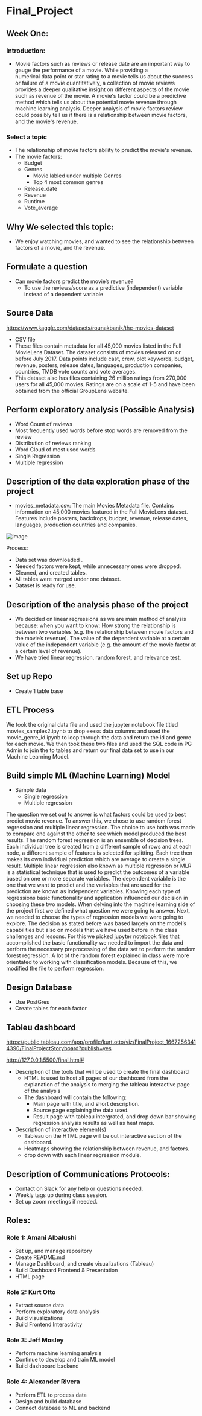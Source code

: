# Final_Project
## Week One:

### Introduction: 
- Movie	factors such as reviews or release date are an	important way to gauge	the	performance	of a movie.	While providing	a	
numerical data point or star rating to a movie tells us	about the success or failure of	a movie	quantitatively,	
a collection of	movie reviews provides a deeper	qualitative	insight	on different aspects of the movie such as revenue of the movie. A movie's factor could be a predictive method which tells us about the potential movie revenue through machine learning analysis. Deeper analysis of movie factors review could possibly tell us if there is a relationship between movie factors, and the movie's revenue. 	

### Select a topic
- The relationship of movie factors ability to predict the movie's revenue.
- The movie factors:
    - Budget
    - Genres
      - Movie labled under multiple Genres 
      - Top 4 most common genres
    - Release_date
    - Revenue
    - Runtime
    - Vote_average
 
## Why We selected this topic:
- We enjoy watching movies, and wanted to see the relationship between factors of a movie, and the revenue. 
## Formulate a question
- Can movie factors predict the movie’s revenue? 
    - To use the reviews/score as a predictive (independent) variable instead of a dependent variable
## Source Data
https://www.kaggle.com/datasets/rounakbanik/the-movies-dataset
- CSV file 
- These files contain metadata for all 45,000 movies listed in the Full MovieLens Dataset. The dataset consists of movies released on or before July 2017. Data points include cast, crew, plot keywords, budget, revenue, posters, release dates, languages, production companies, countries, TMDB vote counts and vote averages.
- This dataset also has files containing 26 million ratings from 270,000 users for all 45,000 movies. Ratings are on a scale of 1-5 and have been obtained from the official GroupLens website.

## Perform exploratory analysis (Possible Analysis)
- Word Count of reviews 
- Most frequently used words before stop words are removed from the review
- Distribution of reviews ranking
- Word Cloud of most used words
- Single Regression 
- Multiple regression

##  Description of the data exploration phase of the project
- movies_metadata.csv: The main Movies Metadata file. Contains information on 45,000 movies featured in the Full MovieLens dataset. Features include posters, backdrops, budget, revenue, release dates, languages, production countries and companies.

![image](https://user-images.githubusercontent.com/106709942/198164383-87044d81-e89e-4962-b201-99492fa73984.png)

Process:
- Data set was downloaded .
- Needed factors were kept, while unnecessary ones were dropped.
- Cleaned, and created tables. 
- All tables were merged under one dataset.
- Dataset is ready for use. 



## Description of the analysis phase of the project
- We decided on linear regressions as we are main method of analysis because:
when you want to know: How strong the relationship is between two variables (e.g. the relationship between movie factors and the movie’s revenue). The value of the dependent variable at a certain value of the independent variable (e.g. the amount of the movie factor at a certain level of revenue).
- We have tried linear regression, random forest, and relevance test. 

## Set up Repo
- Create 1 table base 

## ETL Process
We took the original data file and used the jupyter notebook file titled movies_samples2.ipynb to drop exess data columns and used the movie_genre_id.ipynb to loop through the data and return the id and genre for each movie.  We then took these two files and used the SQL code in PG Admin to join the to tables and return our final data set to use in our Machine Learning Model.

## Build simple ML (Machine Learning) Model
- Sample data 
    - Single regression 
    - Multiple regression

The question we set out to answer is what factors could be used to best predict movie revenue. To answer this, we chose to use random forest regression and multiple linear regression. The choice to use both was made to compare one against the other to see which model produced the best results. The random forest regression is an ensemble of decision trees. Each individual tree is created from a different sample of rows and at each node, a different sample of features is selected for splitting. Each tree then makes its own individual prediction which are average to create a single result. Multiple linear regression also known as multiple regression or MLR is a statistical technique that is used to predict the outcomes of a variable based on one or more separate variables. The dependent variable is the one that we want to predict and the variables that are used for the prediction are known as independent variables. Knowing each type of regressions basic functionality and application influenced our decision in choosing these two models.
When delving into the machine learning side of the project first we defined what question we were going to answer. Next, we needed to choose the types of regression models we were going to explore. The decision as stated before was based largely on the model’s capabilities but also on models that we have used before in the class challenges and lessons. For this we picked jupyter notebook files that accomplished the basic functionality we needed to import the data and perform the necessary preprocessing of the data set to perform the random forest regression. A lot of the random forest explained in class were more orientated to working with classification models. Because of this, we modified the file to perform regression.


## Design Database
- Use PostGres
- Create tables for each factor

## Tableu dashboard
https://public.tableau.com/app/profile/kurt.otto/viz/FinalProject_16672563414390/FinalProjectStoryboard?publish=yes

http://127.0.0.1:5500/final.html#

- Description of the tools that will be used to create the final dashboard
    - HTML is used to host all pages of our dashboard from the explanation of the analysis to merging the tableau interactive page of the analysis
    - The dashboard will contain the following:
        - Main page with title, and short description.
        - Source page explaining the data used.
        - Result page with tableau intergrated, and drop down bar showing regression analysis results as well as heat maps.
- Description of interactive element(s) 
    - Tableau on the HTML page will be out interactive section of the dashboard.
    - Heatmaps showing the relationship between revenue, and factors.
    - drop down with each linear regression module. 
## Description of Communications Protocols:
- Contact on Slack for any help or questions needed. 
- Weekly tags up during class session.
- Set up zoom meetings if needed.

## Roles:
### Role 1: Amani Albalushi 
- Set up, and manage repository 
- Create README.md
- Manage Dashboard, and create visualizations (Tableau)
- Build Dashboard Frontend & Presentation
- HTML page
### Role 2: Kurt Otto 
- Extract source data 
- Perform exploratory data analysis 
- Build visualizations
- Build Frontend Interactivity
### Role 3: Jeff Mosley 
- Perform machine learning analysis
- Continue to develop and train ML model
- Build dashboard backend
### Role 4: Alexander Rivera 
- Perform ETL to process data
- Design and build database 
- Connect database to ML and backend
